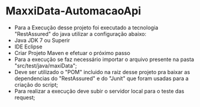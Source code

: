 # MaxxiData-AutomacaoApi

- Para a Execução desse projeto foi executado a tecnologia "RestAssured" do java utilizar a configuração abaixo:
- Java JDK 7 ou Superir
- IDE Eclipse
- Criar Projeto Maven e efetuar o próximo passo
- Para a execução se faz necessário importar o arquivo presente na pasta "src/test/java/maxiData";
- Deve ser utilizado o "POM" incluido na raiz desse projeto pra baixar as dependencias do "RestAssured" e do "Junit" que foram usadas para a criação do script;
- Para realizar a execução deve subir o servidor local para o teste das request;
